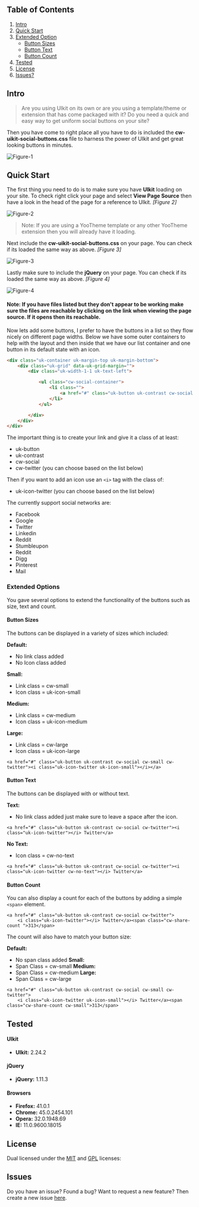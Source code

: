 ## Table of Contents

1.  [Intro](#intro)
2.  [Quick Start](#qstart)
3.  [Extended Option](#options)
    -   [Button Sizes](#opt-size)
    -   [Button Text](#opt-text)
    -   [Button Count](#opt-count)
4.  [Tested](#tested)
5.  [License](#license)
6.  [Issues?](#issues)

## <a name="intro"></a>Intro

> Are you using UIkit on its own or are you using a template/theme or extension that has come packaged with it? 
> Do you need a quick and easy way to get uniform social buttons on your site? 

Then you have come to right place all you have to do is included the **cw-uikit-social-buttons.css** file to harness the power of UIkit and get great looking buttons in minutes.

![Figure-1](http://cdn.coalaweb.com/images/github/uikit/cw-uikit-social/button-examples.png "Figure-1")

## <a name="qstart"></a>Quick Start

The first thing you need to do is to make sure you have **UIkit** loading on your site. To check right click your page and select **View Page Source** then have a look in the head of the page for a reference to UIkit. *\[Figure 2\]*

![Figure-2](http://cdn.coalaweb.com/images/github/uikit/cw-uikit-social/include-uikit.png "Figure-2")

>  Note: If you are using a YooTheme template or any other YooTheme extension then you will already have it loading.

Next include the **cw-uikit-social-buttons.css** on your page. You can check if its loaded the same way as above. *\[Figure 3\]*

![Figure-3](http://cdn.coalaweb.com/images/github/uikit/cw-uikit-social/include-social-css.png "Figure-3")

Lastly make sure to include the **jQuery** on your page. You can check if its loaded the same way as above. *\[Figure 4\]*

![Figure-4](http://cdn.coalaweb.com/images/github/uikit/cw-uikit-social/include-jquery.png "Figure-4")

#### Note: If you have files listed but they don't appear to be working make sure the files are reachable by clicking on the link when viewing the page source. If it opens then its reachable.

Now lets add some buttons, I prefer to have the buttons in a list so they flow nicely on different page widths. Below we have some outer containers to help with the layout and then inside that we have our list container and one button in its default state with an icon.

```html
<div class="uk-container uk-margin-top uk-margin-bottom">
    <div class="uk-grid" data-uk-grid-margin="">
        <div class="uk-width-1-1 uk-text-left">

            <ul class="cw-social-container">
                <li class="">
                    <a href="#" class="uk-button uk-contrast cw-social cw-twitter"><i class="uk-icon-twitter"></i> Twitter</a>
                </li>
            </ul>

        </div>
    </div>
</div>
```

The important thing is to create your link and give it a class of at least:

- uk-button
- uk-contrast
- cw-social
- cw-twitter (you can choose based on the list below)

Then if you want to add an icon use an `<i>` tag with the class of:

- uk-icon-twitter (you can choose based on the list below)

The currently support social networks are:

- Facebook
- Google
- Twitter
- Linkedin
- Reddit
- Stumbleupon
- Reddit
- Digg
- Pinterest
- Mail

### <a name="options"></a>Extended Options

You gave several options to extend the functionality of the buttons such as size, text and count.

#### <a name="opt-size"></a>Button Sizes

The buttons can be displayed in a variety of sizes which included:

**Default:** 
- No link class added
- No Icon class added

**Small:** 
- Link class = cw-small
- Icon class = uk-icon-small

**Medium:** 
- Link class = cw-medium
- Icon class = uk-icon-medium

**Large:** 
- Link class = cw-large 
- Icon class = uk-icon-large

`<a href="#" class="uk-button uk-contrast cw-social cw-small cw-twitter"><i class="uk-icon-twitter uk-icon-small"></i></a>`

#### <a name="opt-text"></a>Button Text

The buttons can be displayed with or without text.

**Text:** 
- No link class added just make sure to leave a space after the icon.

`<a href="#" class="uk-button uk-contrast cw-social cw-twitter"><i class="uk-icon-twitter"></i> Twitter</a>`

**No Text:** 
- Icon class = cw-no-text

`<a href="#" class="uk-button uk-contrast cw-social cw-twitter"><i class="uk-icon-twitter cw-no-text"></i> Twitter</a>`

#### <a name="opt-count"></a>Button Count

You can also display a count for each of the buttons by adding a simple `<span>` element.

```
<a href="#" class="uk-button uk-contrast cw-social cw-twitter">
    <i class="uk-icon-twitter"></i> Twitter</a><span class="cw-share-count ">313</span>
```

The count will also have to match your button size:

**Default:**
- No span class added
**Small:**
- Span Class = cw-small 
**Medium:**
- Span Class = cw-medium 
**Large:**
- Span Class = cw-large

```
<a href="#" class="uk-button uk-contrast cw-social cw-small cw-twitter">
    <i class="uk-icon-twitter uk-icon-small"></i> Twitter</a><span class="cw-share-count cw-small">313</span> 
```

## <a name="tested"></a>Tested

#### UIkit
-   **UIkit:** 2.24.2

#### jQuery
-   **jQuery:** 1.11.3

#### Browsers
-   **Firefox:** 41.0.1
-   **Chrome:** 45.0.2454.101
-   **Opera:** 32.0.1948.69
-   **IE:** 11.0.9600.18015

## <a name="license"></a>License

Dual licensed under the [MIT](http://www.opensource.org/licenses/mit-license.php) and [GPL](http://www.gnu.org/licenses/gpl.html) licenses:

## <a name="issues"></a>Issues

Do you have an issue? Found a bug? Want to request a new feature? Then create a new issue [here](https://github.com/CoalaWeb/jquery-html5cvm/issues).
